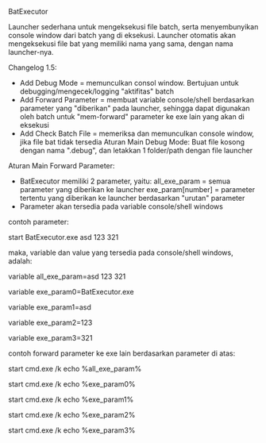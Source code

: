 BatExecutor

Launcher sederhana untuk mengeksekusi file batch, serta menyembunyikan console window dari batch yang di eksekusi.
Launcher otomatis akan mengeksekusi file bat yang memiliki nama yang sama, dengan nama launcher-nya.

Changelog 1.5:
* Add Debug Mode = memunculkan consol window. Bertujuan untuk debugging/mengecek/logging "aktifitas" batch
* Add Forward Parameter = membuat variable console/shell berdasarkan parameter yang "diberikan" pada launcher, sehingga dapat digunakan oleh batch untuk "mem-forward" parameter ke exe lain yang akan di eksekusi
* Add Check Batch File = memeriksa dan memunculkan console window, jika file bat tidak tersedia
Aturan Main Debug Mode:
Buat file kosong dengan nama ".debug", dan letakkan 1 folder/path dengan file launcher

Aturan Main Forward Parameter:
* BatExecutor memiliki 2 parameter, yaitu:
all_exe_param = semua parameter yang diberikan ke launcher
exe_param[number] = parameter tertentu yang diberikan ke launcher berdasarkan "urutan" parameter
* Parameter akan tersedia pada variable console/shell windows

contoh parameter:

start BatExecutor.exe asd 123 321

maka, variable dan value yang tersedia pada console/shell windows, adalah:

variable all_exe_param=asd 123 321

variable exe_param0=BatExecutor.exe

variable exe_param1=asd

variable exe_param2=123

variable exe_param3=321

contoh forward parameter ke exe lain berdasarkan parameter di atas:

start cmd.exe /k echo %all_exe_param%

start cmd.exe /k echo %exe_param0%

start cmd.exe /k echo %exe_param1%

start cmd.exe /k echo %exe_param2%

start cmd.exe /k echo %exe_param3%